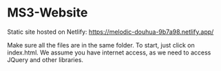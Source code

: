 # MS3-Website

Static site hosted on Netlify: https://melodic-douhua-9b7a98.netlify.app/



Make sure all the files are in the same folder. To start, just click on index.html. We assume you have internet access, as we need to access JQuery and other libraries.
